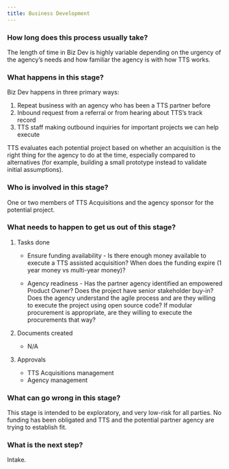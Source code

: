 ```yaml
---
title: Business Development
---
```


### How long does this process usually take?

The length of time in Biz Dev is highly variable depending on the urgency of the agency’s needs and how familiar the agency is with how TTS works.

### What happens in this stage?

Biz Dev happens in three primary ways:
1. Repeat business with an agency who has been a TTS partner before
2. Inbound request from a referral or from hearing about TTS’s track record
3. TTS staff making outbound inquiries for important projects we can help execute

TTS evaluates each potential project based on whether an acquisition is the right thing for the agency to do at the time, especially compared to alternatives (for example, building a small prototype instead to validate initial assumptions).

### Who is involved in this stage?

One or two members of TTS Acquisitions and the agency sponsor for the potential project.

### What needs to happen to get us out of this stage?

1. Tasks done
	- Ensure funding availability - Is there enough money available to execute a TTS assisted acquisition? When does the funding expire (1 year money vs multi-year money)?

	- Agency readiness - Has the partner agency identified an empowered Product Owner? Does the project have senior stakeholder buy-in? Does the agency understand the agile process and are they willing to execute the project using open source code? If modular procurement is appropriate, are they willing to execute the procurements that way?

2. Documents created
	- N/A

3. Approvals 
	- TTS Acquisitions management
	- Agency management

### What can go wrong in this stage?

This stage is intended to be exploratory, and very low-risk for all parties. No funding has been obligated and TTS and the potential partner agency are trying to establish fit.

### What is the next step?

Intake.
